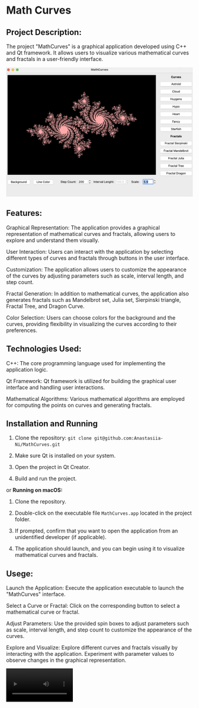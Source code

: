 # Math Curves
## Project Description:

The project "MathCurves" is a graphical application developed using C++ and Qt framework. It allows users to visualize various mathematical curves and fractals in a user-friendly interface.


<img src="https://github.com/Anastasiia-Ni/MathCurves/blob/main/assets/img.png" width="800">

## Features:

Graphical Representation: The application provides a graphical representation of mathematical curves and fractals, allowing users to explore and understand them visually.

User Interaction: Users can interact with the application by selecting different types of curves and fractals through buttons in the user interface.

Customization: The application allows users to customize the appearance of the curves by adjusting parameters such as scale, interval length, and step count.

Fractal Generation: In addition to mathematical curves, the application also generates fractals such as Mandelbrot set, Julia set, Sierpinski triangle, Fractal Tree, and Dragon Curve.

Color Selection: Users can choose colors for the background and the curves, providing flexibility in visualizing the curves according to their preferences.

## Technologies Used:

C++: The core programming language used for implementing the application logic.

Qt Framework: Qt framework is utilized for building the graphical user interface and handling user interactions.

Mathematical Algorithms: Various mathematical algorithms are employed for computing the points on curves and generating fractals.

## Installation and Running


1. Clone the repository:
``` git clone git@github.com:Anastasiia-Ni/MathCurves.git ```

2. Make sure Qt is installed on your system.
4. Open the project in Qt Creator.
5. Build and run the project.
   
or
   **Running on macOS:**
1. Clone the repository.
   
2. Double-click on the executable file `MathCurves.app` located in the project folder.
   
3. If prompted, confirm that you want to open the application from an unidentified developer (if applicable).
   
4. The application should launch, and you can begin using it to visualize mathematical curves and fractals.
   

## Usege:

Launch the Application: Execute the application executable to launch the "MathCurves" interface.

Select a Curve or Fractal: Click on the corresponding button to select a mathematical curve or fractal.

Adjust Parameters: Use the provided spin boxes to adjust parameters such as scale, interval length, and step count to customize the appearance of the curves.

Explore and Visualize: Explore different curves and fractals visually by interacting with the application. Experiment with parameter values to observe changes in the graphical representation.

<video src="https://github.com/Anastasiia-Ni/MathCurves/blob/main/assets/video.mov" width=180/>

![Project video](https://github.com/Anastasiia-Ni/MathCurves/blob/main/assets/video.mov)

